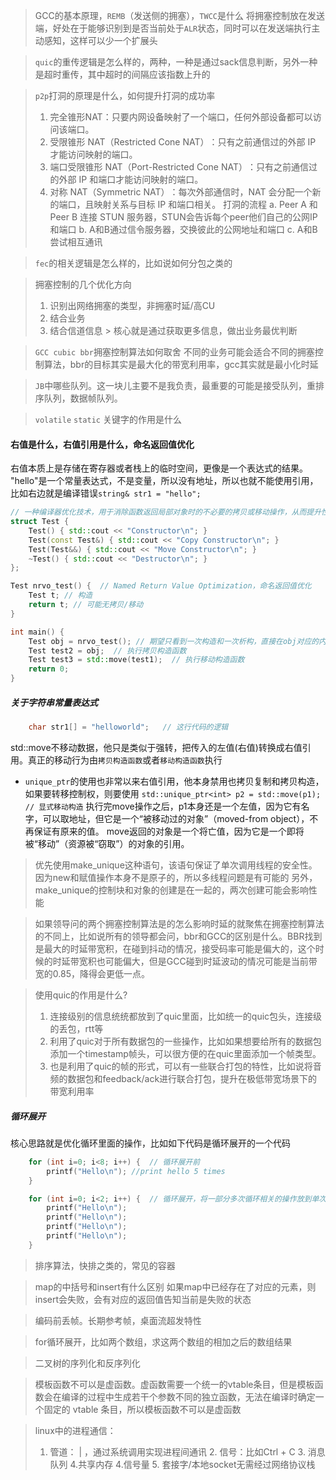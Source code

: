 > GCC的基本原理，`REMB`（发送侧的拥塞），`TWCC`是什么
>  将拥塞控制放在发送端，好处在于能够识别到是否当前处于`ALR`状态，同时可以在发送端执行主动感知，这样可以少一个扩展头

> `quic`的重传逻辑是怎么样的，两种，一种是通过sack信息判断，另外一种是超时重传，其中超时的间隔应该指数上升的

>  `p2p`打洞的原理是什么，如何提升打洞的成功率
> 	 1. 完全锥形NAT：只要内网设备映射了一个端口，任何外部设备都可以访问该端口。
> 	 2. ​​受限锥形 NAT（Restricted Cone NAT）​​：只有之前通信过的外部 IP 才能访问映射的端口。
> 	 3. ​​端口受限锥形 NAT（Port-Restricted Cone NAT）​​：只有之前通信过的外部 IP 和端口才能访问映射的端口。
> 	 4. 对称 NAT（Symmetric NAT）​​：每次外部通信时，NAT 会分配一个新的端口，且映射关系与目标 IP 和端口相关。
>    打洞的流程
> 	 a. Peer A 和 Peer B 连接 STUN 服务器​，STUN会告诉每个peer他们自己的公网IP和端口
> 	 b. A和B通过信令服务器，交换彼此的公网地址和端口
> 	 c. A和B尝试相互通讯

>  `fec`的相关逻辑是怎么样的，比如说如何分包之类的

> 拥塞控制的几个优化方向
> 1. 识别出网络拥塞的类型，非拥塞时延/高CU
> 2. 结合业务
> 3. 结合信道信息
     > 核心就是通过获取更多信息，做出业务最优判断


>  `GCC cubic bbr`拥塞控制算法如何取舍
>  不同的业务可能会适合不同的拥塞控制算法，bbr的目标其实是最大化的带宽利用率，gcc其实就是最小化时延

> `JB`中哪些队列。这一块儿主要不是我负责，最重要的可能是接受队列，重排序队列，数据帧队列。

>  `volatile` `static` 关键字的作用是什么
#### 右值是什么，右值引用是什么，命名返回值优化
右值本质上是存储在寄存器或者栈上的临时空间，更像是一个表达式的结果。
"hello"是一个常量表达式，不是变量，所以没有地址，所以也就不能使用引用，比如右边就是编译错误`string& str1 = "hello";`
```c++
// 一种编译器优化技术，用于消除函数返回局部对象时的不必要的拷贝或移动操作，从而提升性能
struct Test {
    Test() { std::cout << "Constructor\n"; }
    Test(const Test&) { std::cout << "Copy Constructor\n"; }
    Test(Test&&) { std::cout << "Move Constructor\n"; }
    ~Test() { std::cout << "Destructor\n"; }
};

Test nrvo_test() {  // Named Return Value Optimization，命名返回值优化
    Test t; // 构造
    return t; // 可能无拷贝/移动
}

int main() {
    Test obj = nrvo_test(); // 期望只看到一次构造和一次析构，直接在obj对应的内存创建对象
    Test test2 = obj;  // 执行拷贝构造函数
    Test test3 = std::move(test1);  // 执行移动构造函数
    return 0;
}
```
##### 关于字符串常量表达式
```c++
    char str1[] = "helloworld";   // 这行代码的逻辑
```

std::move不移动数据，他只是类似于强转，把传入的左值(右值)转换成右值引用。真正的移动行为由`拷贝构造函数`或者`移动构造函数`执行
* `unique_ptr`的使用也非常以来右值引用，他本身禁用也拷贝复制和拷贝构造，如果要转移控制权，则要使用
  `std::unique_ptr<int> p2 = std::move(p1);  // 显式移动构造`
  执行完move操作之后，p1本身还是一个左值，因为它有名字，可以取地址，但它是一个“被移动过的对象”（moved-from object），不再保证有原来的值。
  move返回的对象是一个将亡值，因为它是一个即将被“移动”（资源被“窃取”）的对象的引用。


>优先使用make_unique这种语句，该语句保证了单次调用线程的安全性。因为new和赋值操作本身不是原子的，所以多线程问题是有可能的
另外，make_unique的控制块和对象的创建是在一起的，两次创建可能会影响性能

> 如果领导问的两个拥塞控制算法是的怎么影响时延的就聚焦在拥塞控制算法的不同上，比如说所有的领导都会问，bbr和GCC的区别是什么。BBR找到是最大的时延带宽积，在碰到抖动的情况，接受码率可能是偏大的，这个时候的时延带宽积也可能偏大，但是GCC碰到时延波动的情况可能是当前带宽的0.85，降得会更低一点。

>使用quic的作用是什么?
>	1. 连接级别的信息统统都放到了quic里面，比如统一的quic包头，连接级的丢包，rtt等
>2. 利用了quic对于所有数据包的一些操作，比如如果想要给所有的数据包添加一个timestamp帧头，可以很方便的在quic里面添加一个帧类型。
>3. 也是利用了quic的帧的形式，可以有一些联合打包的特性，比如说将音频的数据包和feedback/ack进行联合打包，提升在极低带宽场景下的带宽利用率

##### 循环展开
核心思路就是优化循环里面的操作，比如如下代码是循环展开的一个代码
```c++
    for (int i=0; i<8; i++) {  // 循环展开前
	    printf("Hello\n"); //print hello 5 times
    }

	for (int i=0; i<2; i++) {  // 循环展开，将一部分多次循环相关的操作放到单次循环中，减少循环判断次数
		printf("Hello\n");
		printf("Hello\n");
		printf("Hello\n");
		printf("Hello\n");
	}
```

> 排序算法，快排之类的，常见的容器

> map的中括号和insert有什么区别
> 如果map中已经存在了对应的元素，则insert会失败，会有对应的返回值告知当前是失败的状态

> 编码前丢帧。长期参考帧，桌面流超发特性

> for循环展开，比如两个数组，求这两个数组的相加之后的数组结果

> 二叉树的序列化和反序列化

> 模板函数不可以是虚函数。虚函数需要一个统一的vtable条目，但是模板函数会在编译的过程中生成若干个参数不同的独立函数，无法在编译时确定一个固定的 vtable 条目，所以模板函数不可以是虚函数

> linux中的进程通信：
> 1. 管道： | ，通过系统调用实现进程间通讯   2. 信号：比如Ctrl + C  3. 消息队列    4.共享内存   4.信号量    5. 套接字/本地socket无需经过网络协议栈